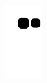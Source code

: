 <a href="https://Cheataway.com" target="_blank"><img src="https://github.com/rafaballerini/rafaballerini/blob/output/github-contribution-grid-snake.svg" alt="sneke"></a>
